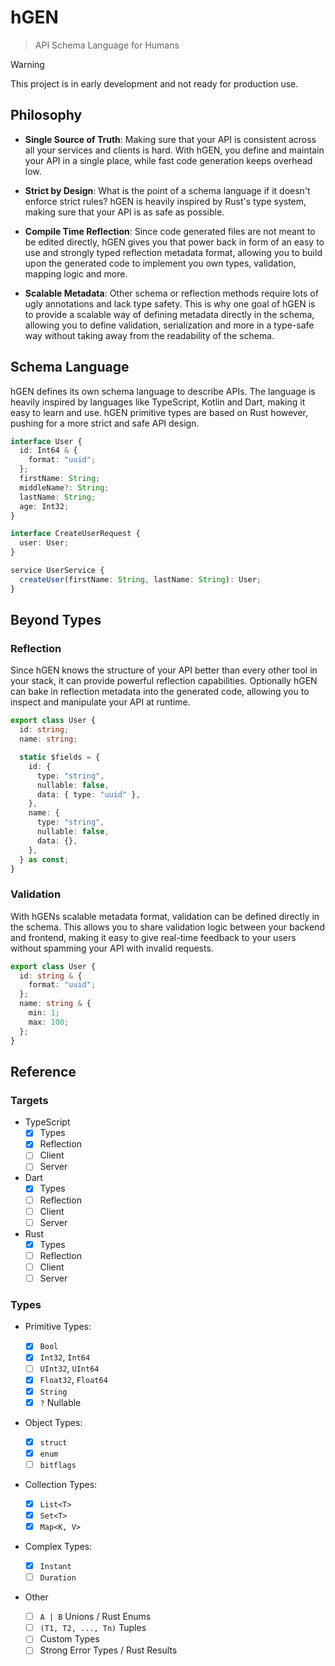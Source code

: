 # hGEN

> API Schema Language for Humans

> [!WARNING]  
> This project is in early development and not ready for production use.

## Philosophy

- **Single Source of Truth**: Making sure that your API is consistent across all your services and clients is hard. With hGEN, you define and maintain your API in a single place, while fast code generation keeps overhead low.

- **Strict by Design**: What is the point of a schema language if it doesn't enforce strict rules? hGEN is heavily inspired by Rust's type system, making sure that your API is as safe as possible.

- **Compile Time Reflection**: Since code generated files are not meant to be edited directly, hGEN gives you that power back in form of an easy to use and strongly typed reflection metadata format, allowing you to build upon the generated code to implement you own types, validation, mapping logic and more.

- **Scalable Metadata**: Other schema or reflection methods require lots of ugly annotations and lack type safety. This is why one goal of hGEN is to provide a scalable way of defining metadata directly in the schema, allowing you to define validation, serialization and more in a type-safe way without taking away from the readability of the schema.

## Schema Language

hGEN defines its own schema language to describe APIs. The language is heavily inspired by languages like TypeScript, Kotlin and Dart, making it easy to learn and use. hGEN primitive types are based on Rust however, pushing for a more strict and safe API design.

```ts
interface User {
  id: Int64 & {
    format: "uuid";
  };
  firstName: String;
  middleName?: String;
  lastName: String;
  age: Int32;
}

interface CreateUserRequest {
  user: User;
}

service UserService {
  createUser(firstName: String, lastName: String): User;
}
```

## Beyond Types

### Reflection

Since hGEN knows the structure of your API better than every other tool in your stack, it can provide powerful reflection capabilities. Optionally hGEN can bake in reflection metadata into the generated code, allowing you to inspect and manipulate your API at runtime.

```ts
export class User {
  id: string;
  name: string;

  static $fields = {
    id: {
      type: "string",
      nullable: false,
      data: { type: "uuid" },
    },
    name: {
      type: "string",
      nullable: false,
      data: {},
    },
  } as const;
}
```

### Validation

With hGENs scalable metadata format, validation can be defined directly in the schema. This allows you to share validation logic between your backend and frontend, making it easy to give real-time feedback to your users without spamming your API with invalid requests.

```ts
export class User {
  id: string & {
    format: "uuid";
  };
  name: string & {
    min: 1;
    max: 100;
  };
}
```

## Reference

### Targets

- TypeScript
  - [x] Types
  - [x] Reflection
  - [ ] Client
  - [ ] Server
- Dart
  - [x] Types
  - [ ] Reflection
  - [ ] Client
  - [ ] Server
- Rust
  - [x] Types
  - [ ] Reflection
  - [ ] Client
  - [ ] Server

### Types

- Primitive Types:

  - [x] `Bool`
  - [x] `Int32`, `Int64`
  - [ ] `UInt32`, `UInt64`
  - [x] `Float32`, `Float64`
  - [x] `String`
  - [x] `?` Nullable

- Object Types:

  - [x] `struct`
  - [x] `enum`
  - [ ] `bitflags`

- Collection Types:

  - [x] `List<T>`
  - [x] `Set<T>`
  - [x] `Map<K, V>`

- Complex Types:

  - [x] `Instant`
  - [ ] `Duration`

- Other

  - [ ] `A | B` Unions / Rust Enums
  - [ ] `(T1, T2, ..., Tn)` Tuples
  - [ ] Custom Types
  - [ ] Strong Error Types / Rust Results
